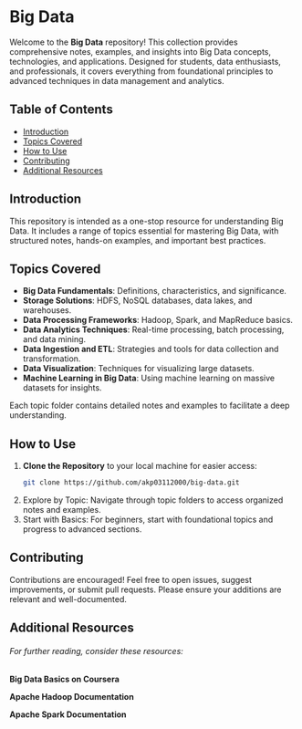 
# Big Data

Welcome to the **Big Data** repository! This collection provides comprehensive notes, examples, and insights into Big Data concepts, technologies, and applications. Designed for students, data enthusiasts, and professionals, it covers everything from foundational principles to advanced techniques in data management and analytics.

## Table of Contents
- [Introduction](#introduction)
- [Topics Covered](#topics-covered)
- [How to Use](#how-to-use)
- [Contributing](#contributing)
- [Additional Resources](#additional-resources)

## Introduction
This repository is intended as a one-stop resource for understanding Big Data. It includes a range of topics essential for mastering Big Data, with structured notes, hands-on examples, and important best practices.

## Topics Covered
- **Big Data Fundamentals**: Definitions, characteristics, and significance.
- **Storage Solutions**: HDFS, NoSQL databases, data lakes, and warehouses.
- **Data Processing Frameworks**: Hadoop, Spark, and MapReduce basics.
- **Data Analytics Techniques**: Real-time processing, batch processing, and data mining.
- **Data Ingestion and ETL**: Strategies and tools for data collection and transformation.
- **Data Visualization**: Techniques for visualizing large datasets.
- **Machine Learning in Big Data**: Using machine learning on massive datasets for insights.

Each topic folder contains detailed notes and examples to facilitate a deep understanding.

## How to Use
1. **Clone the Repository** to your local machine for easier access:
   ```bash
   git clone https://github.com/akp03112000/big-data.git
2. Explore by Topic: Navigate through topic folders to access organized notes and examples.
3. Start with Basics: For beginners, start with foundational topics and progress to advanced sections.

## Contributing
Contributions are encouraged! Feel free to open issues, suggest improvements, or submit pull requests. Please ensure your additions are relevant and well-documented.

## Additional Resources
###### For further reading, consider these resources:

**Big Data Basics on Coursera**

**Apache Hadoop Documentation**

**Apache Spark Documentation**
   

